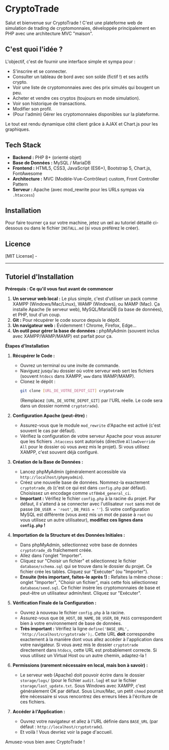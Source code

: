 # CryptoTrade 

Salut et bienvenue sur CryptoTrade ! C'est une plateforme web de simulation de trading de cryptomonnaies, développée principalement en PHP avec une architecture MVC "maison".

## C'est quoi l'idée ? 

L'objectif, c'est de fournir une interface simple et sympa pour :
*   S'inscrire et se connecter.
*   Consulter un tableau de bord avec son solde (fictif !) et ses actifs crypto.
*   Voir une liste de cryptomonnaies avec des prix simulés qui bougent un peu.
*   Acheter et vendre ces cryptos (toujours en mode simulation).
*   Voir son historique de transactions.
*   Modifier son profil.
*   (Pour l'admin) Gérer les cryptomonnaies disponibles sur la plateforme.

Le tout est rendu dynamique côté client grâce à AJAX et Chart.js pour les graphiques.

## Tech Stack 

*   **Backend :** PHP 8+ (orienté objet)
*   **Base de Données :** MySQL / MariaDB
*   **Frontend :** HTML5, CSS3, JavaScript (ES6+), Bootstrap 5, Chart.js, FontAwesome
*   **Architecture :** MVC (Modèle-Vue-Contrôleur) custom, Front Controller Pattern
*   **Serveur :** Apache (avec mod_rewrite pour les URLs sympas via `.htaccess`)

## Installation 

Pour faire tourner ça sur votre machine, jetez un œil au tutoriel détaillé ci-dessous ou dans le fichier `INSTALL.md` (si vous préférez le créer).

## Licence 

[MIT License] - 

---

## Tutoriel d'Installation 

**Prérequis : Ce qu'il vous faut avant de commencer**

1.  **Un serveur web local :** Le plus simple, c'est d'utiliser un pack comme XAMPP (Windows/Mac/Linux), WAMP (Windows), ou MAMP (Mac). Ça installe Apache (le serveur web), MySQL/MariaDB (la base de données), et PHP, tout d'un coup.
2.  **Git :** Pour récupérer le code source depuis le dépôt.
3.  **Un navigateur web :** Évidemment ! Chrome, Firefox, Edge...
4.  **Un outil pour gérer la base de données :** phpMyAdmin (souvent inclus avec XAMPP/WAMP/MAMP) est parfait pour ça.

**Étapes d'Installation**

1.  **Récupérer le Code :**
    *   Ouvrez un terminal ou une invite de commande.
    *   Naviguez jusqu'au dossier où votre serveur web sert les fichiers (souvent `htdocs` dans XAMPP, `www` dans WAMP/MAMP).
    *   Clonez le dépôt :
        ```bash
        git clone [URL_DE_VOTRE_DEPOT_GIT] cryptotrade
        ```
        (Remplacez `[URL_DE_VOTRE_DEPOT_GIT]` par l'URL réelle. Le code sera dans un dossier nommé `cryptotrade`).

2.  **Configuration Apache (peut-être) :**
    *   Assurez-vous que le module `mod_rewrite` d'Apache est activé (c'est souvent le cas par défaut).
    *   Vérifiez la configuration de votre serveur Apache pour vous assurer que les fichiers `.htaccess` sont autorisés (directive `AllowOverride All` pour le dossier où vous avez mis le projet). Si vous utilisez XAMPP, c'est souvent déjà configuré.

3.  **Création de la Base de Données :**
    *   Lancez phpMyAdmin (généralement accessible via `http://localhost/phpmyadmin`).
    *   Créez une nouvelle base de données. Nommez-la exactement `cryptotrade_db` (c'est ce qui est dans `config.php` par défaut). Choisissez un encodage comme `utf8mb4_general_ci`.
    *   **Important :** Vérifiez le fichier `config.php` à la racine du projet. Par défaut, il s'attend à se connecter avec l'utilisateur `root` sans mot de passe (`DB_USER = 'root'`, `DB_PASS = ''`). Si votre configuration MySQL est différente (vous avez mis un mot de passe à `root` ou vous utilisez un autre utilisateur), **modifiez ces lignes dans `config.php` !**

4.  **Importation de la Structure et des Données Initiales :**
    *   Dans phpMyAdmin, sélectionnez votre base de données `cryptotrade_db` fraîchement créée.
    *   Allez dans l'onglet "Importer".
    *   Cliquez sur "Choisir un fichier" et sélectionnez le fichier `database/schema.sql` qui se trouve dans le dossier du projet. Ce fichier crée les tables. Cliquez sur "Exécuter" (ou "Importer").
    *   **Ensuite (très important, faites-le après !) :** Refaites la même chose : onglet "Importer", "Choisir un fichier", mais cette fois sélectionnez `database/seed.sql`. Ce fichier insère les cryptomonnaies de base et peut-être un utilisateur admin/test. Cliquez sur "Exécuter".

5.  **Vérification Finale de la Configuration :**
    *   Ouvrez à nouveau le fichier `config.php` à la racine.
    *   Assurez-vous que `DB_HOST`, `DB_NAME`, `DB_USER`, `DB_PASS` correspondent bien à votre environnement de base de données.
    *   **Très important :** Vérifiez la ligne `define('BASE_URL', 'http://localhost/cryptotrade');`. Cette URL **doit** correspondre exactement à la manière dont vous allez accéder à l'application dans votre navigateur. Si vous avez mis le dossier `cryptotrade` directement dans `htdocs`, cette URL est probablement correcte. Si vous utilisez un Virtual Host ou un autre chemin, adaptez-la !

6.  **Permissions (rarement nécessaire en local, mais bon à savoir) :**
    *   Le serveur web (Apache) doit pouvoir écrire dans le dossier `storage/logs/` (pour le fichier `audit.log`) et sur le fichier `storage/last_update.txt`. Sous Windows avec XAMPP, c'est généralement OK par défaut. Sous Linux/Mac, un petit `chmod` pourrait être nécessaire si vous rencontrez des erreurs liées à l'écriture de ces fichiers.

7.  **Accéder à l'Application :**
    *   Ouvrez votre navigateur et allez à l'URL définie dans `BASE_URL` (par défaut : `http://localhost/cryptotrade`).
    *   Et voilà ! Vous devriez voir la page d'accueil.

Amusez-vous bien avec CryptoTrade !
